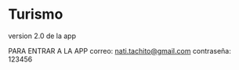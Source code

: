 # Turismo
version 2.0 de la app

PARA ENTRAR A LA APP
correo: nati.tachito@gmail.com
contraseña: 123456
